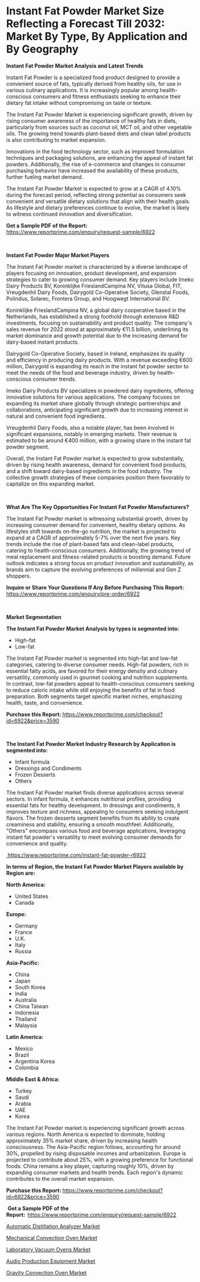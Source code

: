 <p><h1>Instant Fat Powder Market Size Reflecting a Forecast Till 2032: Market By Type, By Application and By Geography</h1></p><p><strong>Instant Fat Powder Market Analysis and Latest Trends</strong></p>
<p><p>Instant Fat Powder is a specialized food product designed to provide a convenient source of fats, typically derived from healthy oils, for use in various culinary applications. It is increasingly popular among health-conscious consumers and fitness enthusiasts seeking to enhance their dietary fat intake without compromising on taste or texture.</p><p>The Instant Fat Powder Market is experiencing significant growth, driven by rising consumer awareness of the importance of healthy fats in diets, particularly from sources such as coconut oil, MCT oil, and other vegetable oils. The growing trend towards plant-based diets and clean label products is also contributing to market expansion. </p><p>Innovations in the food technology sector, such as improved formulation techniques and packaging solutions, are enhancing the appeal of instant fat powders. Additionally, the rise of e-commerce and changes in consumer purchasing behavior have increased the availability of these products, further fueling market demand. </p><p>The Instant Fat Powder Market is expected to grow at a CAGR of 4.10% during the forecast period, reflecting strong potential as consumers seek convenient and versatile dietary solutions that align with their health goals. As lifestyle and dietary preferences continue to evolve, the market is likely to witness continued innovation and diversification.</p></p>
<p><strong>Get a Sample PDF of the Report:&nbsp;</strong> <a href="https://www.reportprime.com/enquiry/request-sample/6922?utm_campaign=3093&utm_medium=2&utm_source=Github&utm_content=ia&utm_term=19032025&utm_id=instant-fat-powder">https://www.reportprime.com/enquiry/request-sample/6922</a></p>
<p>&nbsp;</p>
<p><strong>Instant Fat Powder Major Market Players</strong></p>
<p><p>The Instant Fat Powder market is characterized by a diverse landscape of players focusing on innovation, product development, and expansion strategies to cater to growing consumer demand. Key players include Imeko Dairy Products BV, Koninklijke FrieslandCampina NV, Vitusa Global, FIT, Vreugdenhil Dairy Foods, Dairygold Co-Operative Society, Glenstal Foods, Polindus, Solarec, Frontera Group, and Hoogwegt International BV.</p><p>Koninklijke FrieslandCampina NV, a global dairy cooperative based in the Netherlands, has established a strong foothold through extensive R&D investments, focusing on sustainability and product quality. The company's sales revenue for 2022 stood at approximately €11.5 billion, underlining its market dominance and growth potential due to the increasing demand for dairy-based instant products.</p><p>Dairygold Co-Operative Society, based in Ireland, emphasizes its quality and efficiency in producing dairy products. With a revenue exceeding €600 million, Dairygold is expanding its reach in the instant fat powder sector to meet the needs of the food and beverage industry, driven by health-conscious consumer trends.</p><p>Imeko Dairy Products BV specializes in powdered dairy ingredients, offering innovative solutions for various applications. The company focuses on expanding its market share globally through strategic partnerships and collaborations, anticipating significant growth due to increasing interest in natural and convenient food ingredients.</p><p>Vreugdenhil Dairy Foods, also a notable player, has been involved in significant expansions, notably in emerging markets. Their revenue is estimated to be around €400 million, with a growing share in the instant fat powder segment.</p><p>Overall, the Instant Fat Powder market is expected to grow substantially, driven by rising health awareness, demand for convenient food products, and a shift toward dairy-based ingredients in the food industry. The collective growth strategies of these companies position them favorably to capitalize on this expanding market.</p></p>
<p>&nbsp;</p>
<p><strong>What Are The Key Opportunities For Instant Fat Powder Manufacturers?</strong></p>
<p><p>The Instant Fat Powder market is witnessing substantial growth, driven by increasing consumer demand for convenient, healthy dietary options. As lifestyles shift towards on-the-go nutrition, the market is projected to expand at a CAGR of approximately 5-7% over the next five years. Key trends include the rise of plant-based fats and clean-label products, catering to health-conscious consumers. Additionally, the growing trend of meal replacement and fitness-related products is boosting demand. Future outlook indicates a strong focus on product innovation and sustainability, as brands aim to capture the evolving preferences of millennial and Gen Z shoppers.</p></p>
<p><strong>Inquire or Share Your Questions If Any Before Purchasing This Report:</strong> <a href="https://www.reportprime.com/enquiry/pre-order/6922?utm_campaign=3093&utm_medium=2&utm_source=Github&utm_content=ia&utm_term=19032025&utm_id=instant-fat-powder">https://www.reportprime.com/enquiry/pre-order/6922</a></p>
<p>&nbsp;</p>
<p><strong>Market Segmentation</strong></p>
<p><strong>The Instant Fat Powder Market Analysis by types is segmented into:</strong></p>
<p><ul><li>High-fat</li><li>Low-fat</li></ul></p>
<p><p>The Instant Fat Powder market is segmented into high-fat and low-fat categories, catering to diverse consumer needs. High-fat powders, rich in essential fatty acids, are favored for their energy density and culinary versatility, commonly used in gourmet cooking and nutrition supplements. In contrast, low-fat powders appeal to health-conscious consumers seeking to reduce caloric intake while still enjoying the benefits of fat in food preparation. Both segments target specific market niches, emphasizing health, taste, and convenience.</p></p>
<p><strong>Purchase this Report:&nbsp;</strong><a href="https://www.reportprime.com/checkout?id=6922&price=3590&utm_campaign=3093&utm_medium=2&utm_source=Github&utm_content=ia&utm_term=19032025&utm_id=instant-fat-powder">https://www.reportprime.com/checkout?id=6922&price=3590</a></p>
<p>&nbsp;</p>
<p><strong>The Instant Fat Powder Market Industry Research by Application is segmented into:</strong></p>
<p><ul><li>Infant formula</li><li>Dressings and Condiments</li><li>Frozen Desserts</li><li>Others</li></ul></p>
<p><p>The Instant Fat Powder market finds diverse applications across several sectors. In infant formula, it enhances nutritional profiles, providing essential fats for healthy development. In dressings and condiments, it improves texture and richness, appealing to consumers seeking indulgent flavors. The frozen desserts segment benefits from its ability to create creaminess and stability, ensuring a smooth mouthfeel. Additionally, "Others" encompass various food and beverage applications, leveraging instant fat powder's versatility to meet evolving consumer demands for convenience and quality.</p></p>
<p><a href="https://www.reportprime.com/instant-fat-powder-r6922?utm_campaign=3093&utm_medium=2&utm_source=Github&utm_content=ia&utm_term=19032025&utm_id=instant-fat-powder">&nbsp;https://www.reportprime.com/instant-fat-powder-r6922</a></p>
<p><strong>In terms of Region, the Instant Fat Powder Market Players available by Region are:</strong></p>
<p>
    <p> <strong> North America: </strong>
        <ul>
            <li>United States</li>
            <li>Canada</li>
        </ul>
        </p> 
    <p> <strong> Europe: </strong>
        <ul>
            <li>Germany</li>
            <li>France</li>
            <li>U.K.</li>
            <li>Italy</li>
            <li>Russia</li>
        </ul>
        </p> 
    <p> <strong> Asia-Pacific: </strong>
        <ul>
            <li>China</li>
            <li>Japan</li>
            <li>South Korea</li>
            <li>India</li>
            <li>Australia</li>
            <li>China Taiwan</li>
            <li>Indonesia</li>
            <li>Thailand</li>
            <li>Malaysia</li>
        </ul>
        </p> 
    <p> <strong> Latin America: </strong>
        <ul>
            <li>Mexico</li>
            <li>Brazil</li>
            <li>Argentina Korea</li>
            <li>Colombia</li>
        </ul>
        </p> 
    <p> <strong> Middle East & Africa: </strong>
        <ul>
            <li>Turkey</li>
            <li>Saudi</li>
            <li>Arabia</li>
            <li>UAE</li>
            <li>Korea</li>
        </ul>
    </p>
    </p>
<p><p>The Instant Fat Powder market is experiencing significant growth across various regions. North America is expected to dominate, holding approximately 35% market share, driven by increasing health consciousness. The Asia-Pacific region follows, accounting for around 30%, propelled by rising disposable incomes and urbanization. Europe is projected to contribute about 25%, with a growing preference for functional foods. China remains a key player, capturing roughly 10%, driven by expanding consumer markets and health trends. Each region's dynamic contributes to the overall market expansion.</p></p>
<p><strong>Purchase this Report: </strong><a href="https://www.reportprime.com/checkout?id=6922&price=3590&utm_campaign=3093&utm_medium=2&utm_source=Github&utm_content=ia&utm_term=19032025&utm_id=instant-fat-powder">https://www.reportprime.com/checkout?id=6922&price=3590</a></p>
<p>&nbsp;<strong>Get a Sample PDF of the Report:&nbsp;&nbsp;</strong><a href="https://www.reportprime.com/enquiry/request-sample/6922?utm_campaign=3093&utm_medium=2&utm_source=Github&utm_content=ia&utm_term=19032025&utm_id=instant-fat-powder">https://www.reportprime.com/enquiry/request-sample/6922</a></p>
<p><strong></strong></p>
<p><p><a href="https://www.linkedin.com/pulse/impressive-growth-automatic-distillation-analyzer-market-6gpbc?utm_campaign=3093&utm_medium=2&utm_source=Github&utm_content=ia&utm_term=19032025&utm_id=instant-fat-powder">Automatic Distillation Analyzer Market</a></p><p><a href="https://www.linkedin.com/pulse/mechanical-convection-oven-market-analysis-major-challenges-sales-qv5mc?utm_campaign=3093&utm_medium=2&utm_source=Github&utm_content=ia&utm_term=19032025&utm_id=instant-fat-powder">Mechanical Convection Oven Market</a></p><p><a href="https://www.linkedin.com/pulse/latest-trends-applications-growth-forecast-global-laboratory-fhw1c?utm_campaign=3093&utm_medium=2&utm_source=Github&utm_content=ia&utm_term=19032025&utm_id=instant-fat-powder">Laboratory Vacuum Ovens Market</a></p><p><a href="https://www.linkedin.com/pulse/projected-revenue-audio-production-equipment-market-63-cagr-zezce?utm_campaign=3093&utm_medium=2&utm_source=Github&utm_content=ia&utm_term=19032025&utm_id=instant-fat-powder">Audio Production Equipment Market</a></p><p><a href="https://www.linkedin.com/pulse/gravity-convection-oven-market-future-analysis-its-size-technology-sdfyc?utm_campaign=3093&utm_medium=2&utm_source=Github&utm_content=ia&utm_term=19032025&utm_id=instant-fat-powder">Gravity Convection Oven Market</a></p></p>